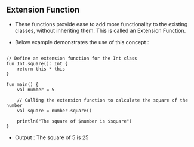 ## Extension Function 

- These functions provide ease to add more functionality to the existing classes, without inheriting them. This is called an Extension Function. 

- Below example demonstrates the use of this concept : 

```

// Define an extension function for the Int class
fun Int.square(): Int {
    return this * this
}

fun main() {
    val number = 5
    
    // Calling the extension function to calculate the square of the number
    val square = number.square()
    
    println("The square of $number is $square")
}

```

- Output : The square of 5 is 25

